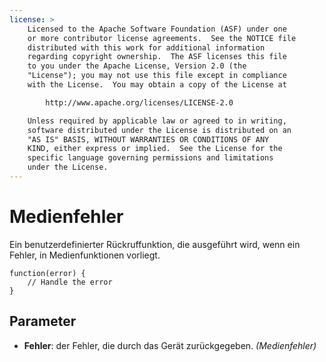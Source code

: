 ```yaml
---
license: >
    Licensed to the Apache Software Foundation (ASF) under one
    or more contributor license agreements.  See the NOTICE file
    distributed with this work for additional information
    regarding copyright ownership.  The ASF licenses this file
    to you under the Apache License, Version 2.0 (the
    "License"); you may not use this file except in compliance
    with the License.  You may obtain a copy of the License at

        http://www.apache.org/licenses/LICENSE-2.0

    Unless required by applicable law or agreed to in writing,
    software distributed under the License is distributed on an
    "AS IS" BASIS, WITHOUT WARRANTIES OR CONDITIONS OF ANY
    KIND, either express or implied.  See the License for the
    specific language governing permissions and limitations
    under the License.
---
```


# Medienfehler

Ein benutzerdefinierter Rückruffunktion, die ausgeführt wird, wenn ein Fehler, in Medienfunktionen vorliegt.

    function(error) {
        // Handle the error
    }
    

## Parameter

*   **Fehler**: der Fehler, die durch das Gerät zurückgegeben. *(Medienfehler)*